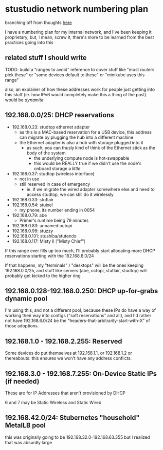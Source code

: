 # stustudio network numbering plan

branching off from thoughts [here](b9a55188-647f-4cd0-ab69-6df7e25ccb24.md)

I have a numbering plan for my internal network, and I've been keeping it proprietary, but, I mean, screw it, there's more to be learned from the best practices going into this

## related stuff I should write

TODO: build a "ranges to avoid" reference to cover stuff like "most routers pick these" or "some devices default to these" or "minikube uses this range"

also, an explainer of how these addresses work for people just getting into this stuff (ie. how IPv6 would completely make this a thing of the past) would be *dynamite*

## 192.168.0.0/25: DHCP reservations

- 192.168.0.23: studtop ethernet adapter
  - as this is a MAC-based reservation for a USB device, this address can migrate by plugging the hub into a different machine
  - the Ethernet adapter is also a hub with storage plugged into it
    - as such, you can thusly kind of think of the Ethernet stick as the body of the system
      -  the underlying compute node is hot-swappable
        - this would be REALLY true if we didn't use the node's onboard storage a *little*
- 192.168.0.37: studtop (wireless interface)
  - not in use
  - still reserved in case of emergency
    - ie. if we migrate the wired adapter somewhere else and need to access studtop, we can still do it wirelessly
- 192.168.0.33: stuflair
- 192.168.0.54: stuixel
  - my phone, its number ending in 0054
- 192.168.0.79: abe
  - Primer's runtime being 79 minutes
- 192.168.0.83: unnamed octopi
- 192.168.0.99: stuzzy
- 192.168.0.101: stushiba/stutendo
- 192.168.0.117: Misty II ("Misty Chief")

If this range ever fills up too much, I'll probably start allocating more DHCP reservations starting with the 192.168.8.0/24

If that happens, my "terminals" / "desktops" will be the ones keeping 192.168.0.0/25, and stuff like servers (abe, octopi, stuflair, studtop) will probably get kicked to the higher ring

## 192.168.0.128-192.168.0.250: DHCP up-for-grabs dynamic pool

I'm using this, and not a different pool, because these IPs do have a way of working their way into configs ("soft reservations" and all), and I'd rather not have 192.168.6.0/24 be the "headers-that-arbitrarily-start-with-X" of those adoptions.

## 192.168.1.0 - 192.168.2.255: Reserved

Some devices do put themselves at 192.168.1.1, or 192.168.1.2 or thereabouts: this ensures we won't have any address conflicts.

## 192.168.3.0 - 192.168.7.255: On-Device Static IPs (if needed)

These are for IP Addresses that aren't provisioned by DHCP

6 and 7 may be Static Wireless and Static Wired

## 192.168.42.0/24: Stubernetes "household" MetalLB pool

this was originally going to be 192.168.32.0-192.168.63.355 but I realized that was absurdly large
